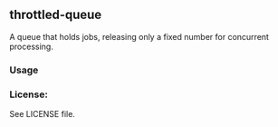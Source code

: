 ## throttled-queue
A queue that holds jobs, releasing only a fixed number for concurrent processing.

### Usage


### License: 
See LICENSE file.